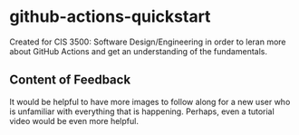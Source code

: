 # github-actions-quickstart
Created for CIS 3500: Software Design/Engineering in order to leran more about GitHub Actions and get an understanding of the fundamentals.

## Content of Feedback
It would be helpful to have more images to follow along for a new user who is unfamiliar with everything that is happening. Perhaps, even a tutorial video would be even more helpful.